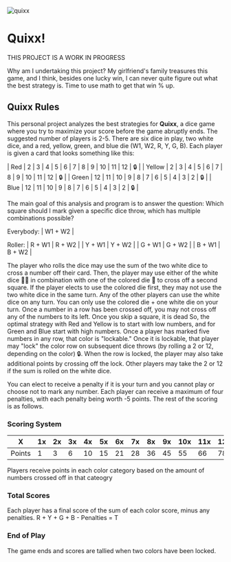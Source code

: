 ![quixx](https://github.com/user-attachments/assets/e0d8c9f6-bba4-45aa-9e51-dcd5cac358f8)
# Quixx!
THIS PROJECT IS A WORK IN PROGRESS

Why am I undertaking this project? My girlfriend's family treasures this game, and I think, besides one lucky win, I can never quite figure out what the best strategy is. Time to use math to get that win % up.

## Quixx Rules
This personal project analyzes the best strategies for **Quixx**, a dice game where you try to maximize your score before the game abruptly ends. The suggested number of players is 2-5. There are six dice in play, two white dice, and a red, yellow, green, and blue die (W1, W2, R, Y, G, B). Each player is given a card that looks something like this:

| Red    | 2 | 3 | 4 | 5 | 6 | 7 | 8 | 9 | 10 | 11 | 12 | 🔒 |
| Yellow | 2 | 3 | 4 | 5 | 6 | 7 | 8 | 9 | 10 | 11 | 12 | 🔒 |
| Green  | 12 | 11 | 10 | 9 | 8 | 7 | 6 | 5 | 4 | 3 | 2 | 🔒 |
| Blue   | 12 | 11 | 10 | 9 | 8 | 7 | 6 | 5 | 4 | 3 | 2 | 🔒 |

The main goal of this analysis and program is to answer the question: Which square should I mark given a specific dice throw, which has multiple combinations possible?

Everybody:
| W1 + W2 |

Roller:
| R + W1 | R + W2 |
| Y + W1 | Y + W2 |
| G + W1 | G + W2 |
| B + W1 | B + W2 |

The player who rolls the dice may use the sum of the two white dice to cross a number off their card. Then, the player may use either of the white dice 🎲🎲 in combination with one of the colored die 🎲 to cross off a second square. If the player elects to use the colored die first, they may not use the two white dice in the same turn. Any of the other players can use the white dice on any turn. You can only use the colored die + one white die on your turn. Once a number in a row has been crossed off, you may not cross off any of the numbers to its left. Once you skip a square, it is dead So, the optimal strategy with Red and Yellow is to start with low numbers, and for Green and Blue start with high numbers. Once a player has marked five numbers in any row, that color is "lockable." Once it is lockable, that player may "lock" the color row on subsequent dice throws (by rolling a 2 or 12, depending on the color) 🔒. When the row is locked, the player may also take additional points by crossing off the lock. Other players may take the 2 or 12 if the sum is rolled on the white dice. 

You can elect to receive a penalty if it is your turn and you cannot play or choose not to mark any number. Each player can receive a maximum of four penalties, with each penalty being worth -5 points. The rest of the scoring is as follows.

### Scoring System

| X   | 1x | 2x | 3x | 4x | 5x | 6x | 7x | 8x | 9x | 10x | 11x | 12x |
| --- | --- | --- | --- | --- | --- | --- | --- | --- | --- | --- | --- | --- |
| Points | 1 | 3 | 6 | 10 | 15 | 21 | 28 | 36 | 45 | 55 | 66 | 78 |

Players receive points in each color category based on the amount of numbers crossed off in that cateogry

### Total Scores

Each player has a final score of the sum of each color score, minus any penalties. 
R + Y + G + B - Penalties = T

### End of Play

The game ends and scores are tallied when two colors have been locked.
